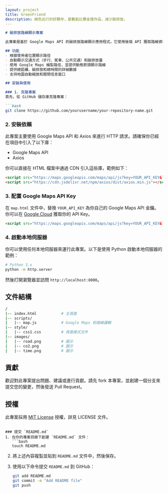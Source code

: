 ```yaml
---
layout: project
title: GreenFriend
description: 綠色出行的好夥伴，是數創比賽金獎作品，減少碳排放。
---
```


```markdown
# 碳排放路線顯示專案

此專案是基於 Google Maps API 的碳排放路線顯示應用程式。它使用後端 API 獲取路線資料並在地圖上顯示路徑、碳排放、距離和時間等信息。

## 功能
- 根據使用者位置顯示路徑
- 自動顯示交通方式（步行、駕車、公共交通）和碳排放量
- 使用 Google Maps 繪製路徑，並提供動態箭頭顯示路線
- 提供總距離、碳排放和總時間的詳細數據
- 支持地圖自動縮放和關閉信息窗口

## 安裝與使用

### 1. 克隆專案
首先，從 GitHub 儲存庫克隆專案：

```bash
git clone https://github.com/yourusername/your-repository-name.git
```

### 2. 安裝依賴
此專案主要使用 Google Maps API 和 Axios 來進行 HTTP 請求。請確保你已經在項目中引入了以下庫：

- Google Maps API
- Axios

你可以直接在 HTML 檔案中通過 CDN 引入這些庫，範例如下：

```html
<script src="https://maps.googleapis.com/maps/api/js?key=YOUR_API_KEY&libraries=geometry"></script>
<script src="https://cdn.jsdelivr.net/npm/axios/dist/axios.min.js"></script>
```

### 3. 配置 Google Maps API Key
在 `map.html` 文件中，替換 `YOUR_API_KEY` 為你自己的 Google Maps API 金鑰。你可以在 [Google Cloud](https://cloud.google.com/maps-platform/) 獲取你的 API Key。

```html
<script src="https://maps.googleapis.com/maps/api/js?key=YOUR_API_KEY&libraries=geometry"></script>
```

### 4. 啟動本地伺服器
你可以使用任何本地伺服器來運行此專案。以下是使用 Python 啟動本地伺服器的範例：

```bash
# Python 3.x
python -m http.server
```

然後打開瀏覽器並訪問 `http://localhost:8000`。

## 文件結構

```bash
/
|-- index.html           # 主頁面
|-- scripts/
|   |-- map.js           # Google Maps 和路線邏輯
|-- style/
|   |-- css1.css         # 頁面樣式文件
|-- images/
|   |-- road.png         # 圖示
|   |-- co2.png          # 圖示
|   |-- time.png         # 圖示
```

## 貢獻
歡迎對此專案提出問題、建議或進行貢獻。請先 fork 本專案，並創建一個分支來提交您的變更，然後發送 Pull Request。

## 授權
此專案採用 [MIT License](LICENSE) 授權，詳見 LICENSE 文件。
```

### 提交 `README.md`
1. 在你的專案目錄下創建 `README.md` 文件：
   ```bash
   touch README.md
   ```
   
2. 將上述內容複製並貼到 `README.md` 文件中，然後保存。

3. 使用以下命令提交 `README.md` 到 GitHub：
   ```bash
   git add README.md
   git commit -m "Add README file"
   git push
   ```
